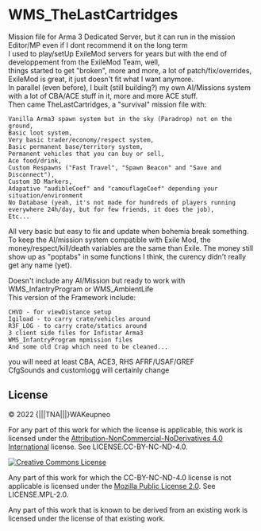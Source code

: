 # WMS_TheLastCartridges

Mission file for Arma 3 Dedicated Server, but it can run in the mission Editor/MP even if I dont recommend it on the long term<br/>
I used to play/setUp ExileMod servers for years but with the end of developpement from the ExileMod Team, well,<br/>
things started to get "broken", more and more, a lot of patch/fix/overrides, ExileMod is great, it just doesn't fit what I want anymore.<br/>
In parallel (even before), I built (still building?) my own AI/Missions system with a lot of CBA/ACE stuff in it, more and more ACE stuff.<br/>
Then came TheLastCartridges, a "survival" mission file with:<br/>

    Vanilla Arma3 spawn system but in the sky (Paradrop) not on the ground,
    Basic loot system,
    Very basic trader/economy/respect system,
    Basic permanent base/territory system,
    Permanent vehicles that you can buy or sell,
    Ace food/drink,
    Custom Respawns ("Fast Travel", "Spawn Beacon" and "Save and Disconnect"),
    Custom 3D Markers,
    Adapative "audibleCoef" and "camouflageCoef" depending your situation/environment
    No Database (yeah, it's not made for hundreds of players running everywhere 24h/day, but for few friends, it does the job),
    Etc...

All very basic but easy to fix and update when bohemia break something.<br/>
To keep the AI/mission system compatible with Exile Mod, the money/respect/kill/death variables are the same than Exile.
The money still show up as "poptabs" in some functions I think, the curency didn't really get any name (yet).

Doesn't include any AI/Mission but ready to work with WMS_InfantryProgram or WMS_AmbientLife<br/>
This version of the Framework include:

    CHVD - for viewDistance setup
    Igiload - to carry crate/vehicles around
    R3F_LOG - to carry crate/statics around
    3 client side files for Infistar Arma3
    WMS_InfantryProgram mpmission files
    And some old Crap which need to be cleaned...

you will need at least CBA, ACE3, RHS AFRF/USAF/GREF<br/>
CfgSounds and custom\ogg will certainly change<br/>

## License

&copy; 2022 {|||TNA|||}WAKeupneo

For any part of this work for which the license is applicable, this work is licensed under the [Attribution-NonCommercial-NoDerivatives 4.0 International](http://creativecommons.org/licenses/by-nc-nd/4.0/) license. See LICENSE.CC-BY-NC-ND-4.0.

<a rel="license" href="http://creativecommons.org/licenses/by-nc-nd/4.0/"><img alt="Creative Commons License" style="border-width:0" src="https://i.creativecommons.org/l/by-nc-nd/4.0/88x31.png" /></a>

Any part of this work for which the CC-BY-NC-ND-4.0 license is not applicable is licensed under the [Mozilla Public License 2.0](https://www.mozilla.org/en-US/MPL/2.0/). See LICENSE.MPL-2.0.

Any part of this work that is known to be derived from an existing work is licensed under the license of that existing work.

